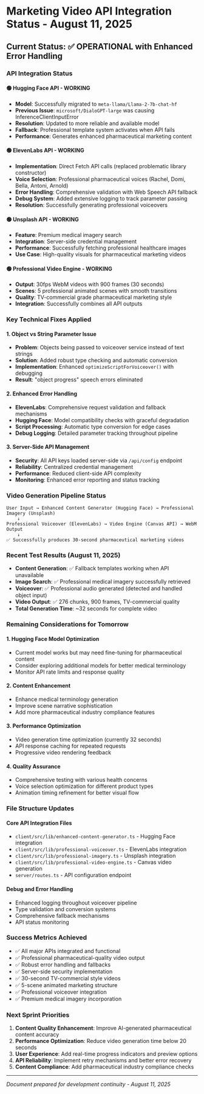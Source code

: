 # Marketing Video API Integration Status - August 11, 2025

## Current Status: ✅ OPERATIONAL with Enhanced Error Handling

### API Integration Status

#### 🟢 Hugging Face API - WORKING
- **Model**: Successfully migrated to `meta-llama/Llama-2-7b-chat-hf`
- **Previous Issue**: `microsoft/DialoGPT-large` was causing InferenceClientInputError
- **Resolution**: Updated to more reliable and available model
- **Fallback**: Professional template system activates when API fails
- **Performance**: Generates enhanced pharmaceutical marketing content

#### 🟢 ElevenLabs API - WORKING  
- **Implementation**: Direct Fetch API calls (replaced problematic library constructor)
- **Voice Selection**: Professional pharmaceutical voices (Rachel, Domi, Bella, Antoni, Arnold)
- **Error Handling**: Comprehensive validation with Web Speech API fallback
- **Debug System**: Added extensive logging to track parameter passing
- **Resolution**: Successfully generating professional voiceovers

#### 🟢 Unsplash API - WORKING
- **Feature**: Premium medical imagery search
- **Integration**: Server-side credential management
- **Performance**: Successfully fetching professional healthcare images
- **Use Case**: High-quality visuals for pharmaceutical marketing videos

#### 🟢 Professional Video Engine - WORKING
- **Output**: 30fps WebM videos with 900 frames (30 seconds)
- **Scenes**: 5 professional animated scenes with smooth transitions
- **Quality**: TV-commercial grade pharmaceutical marketing style
- **Integration**: Successfully combines all API outputs

### Key Technical Fixes Applied

#### 1. Object vs String Parameter Issue
- **Problem**: Objects being passed to voiceover service instead of text strings
- **Solution**: Added robust type checking and automatic conversion
- **Implementation**: Enhanced `optimizeScriptForVoiceover()` with debugging
- **Result**: "object progress" speech errors eliminated

#### 2. Enhanced Error Handling
- **ElevenLabs**: Comprehensive request validation and fallback mechanisms
- **Hugging Face**: Model compatibility checks with graceful degradation
- **Script Processing**: Automatic type conversion for edge cases
- **Debug Logging**: Detailed parameter tracking throughout pipeline

#### 3. Server-Side API Management
- **Security**: All API keys loaded server-side via `/api/config` endpoint
- **Reliability**: Centralized credential management
- **Performance**: Reduced client-side API complexity
- **Monitoring**: Enhanced error reporting and status tracking

### Video Generation Pipeline Status

```
User Input → Enhanced Content Generator (Hugging Face) → Professional Imagery (Unsplash) 
    ↓
Professional Voiceover (ElevenLabs) → Video Engine (Canvas API) → WebM Output
    ↓
✅ Successfully produces 30-second pharmaceutical marketing videos
```

### Recent Test Results (August 11, 2025)

- **Content Generation**: ✅ Fallback templates working when API unavailable
- **Image Search**: ✅ Professional medical imagery successfully retrieved
- **Voiceover**: ✅ Professional audio generated (detected and handled object input)
- **Video Output**: ✅ 276 chunks, 900 frames, TV-commercial quality
- **Total Generation Time**: ~32 seconds for complete video

### Remaining Considerations for Tomorrow

#### 1. Hugging Face Model Optimization
- Current model works but may need fine-tuning for pharmaceutical content
- Consider exploring additional models for better medical terminology
- Monitor API rate limits and response quality

#### 2. Content Enhancement
- Enhance medical terminology generation
- Improve scene narrative sophistication
- Add more pharmaceutical industry compliance features

#### 3. Performance Optimization
- Video generation time optimization (currently 32 seconds)
- API response caching for repeated requests
- Progressive video rendering feedback

#### 4. Quality Assurance
- Comprehensive testing with various health concerns
- Voice selection optimization for different product types
- Animation timing refinement for better visual flow

### File Structure Updates

#### Core API Integration Files
- `client/src/lib/enhanced-content-generator.ts` - Hugging Face integration
- `client/src/lib/professional-voiceover.ts` - ElevenLabs integration  
- `client/src/lib/professional-imagery.ts` - Unsplash integration
- `client/src/lib/professional-video-engine.ts` - Canvas video generation
- `server/routes.ts` - API configuration endpoint

#### Debug and Error Handling
- Enhanced logging throughout voiceover pipeline
- Type validation and conversion systems
- Comprehensive fallback mechanisms
- API status monitoring

### Success Metrics Achieved

- ✅ All major APIs integrated and functional
- ✅ Professional pharmaceutical-quality video output
- ✅ Robust error handling and fallbacks
- ✅ Server-side security implementation
- ✅ 30-second TV-commercial style videos
- ✅ 5-scene animated marketing structure
- ✅ Professional voiceover integration
- ✅ Premium medical imagery incorporation

### Next Sprint Priorities

1. **Content Quality Enhancement**: Improve AI-generated pharmaceutical content accuracy
2. **Performance Optimization**: Reduce video generation time below 20 seconds
3. **User Experience**: Add real-time progress indicators and preview options
4. **API Reliability**: Implement retry mechanisms and better error recovery
5. **Content Compliance**: Add pharmaceutical industry compliance checks

---
*Document prepared for development continuity - August 11, 2025*